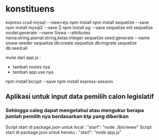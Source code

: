 # konstituens
express crud-mysql --view=ejs
npm install
npm install sequelize --save
npm install mysql2 --save || npm install pg --save
sequelize init
sequelize model:generate --name Siswa --attributes nama:string,alamat:string,kelas:integer
sequelize seed:generate --name siswa-seeder
sequelize db:create
sequelize db:migrate
sequelize db:seed:all

mulai dari app.js :
- tambah routes nya
- tambah app.use nya

npm install bcrypt --save
npm install express-session

## Aplikasi untuk input data pemilih calon legislatif
### Sehingga caleg dapat mengetahui atau mengukur berapa jumlah pemilih nya berdasarkan ktp yang diberikan

Script start di package.json untuk local : "start": "node ./bin/www"
Script start di package.json untuk heroku : "start": "node app.js"